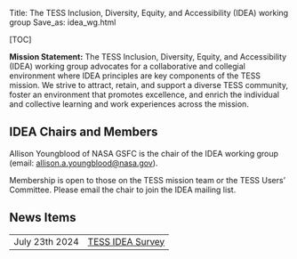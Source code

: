 Title: The TESS Inclusion, Diversity, Equity, and Accessibility (IDEA) working group
Save_as: idea_wg.html

[TOC]

**Mission Statement:** The TESS Inclusion, Diversity, Equity, and Accessibility (IDEA) working group advocates for a collaborative and collegial environment where IDEA principles are key components of the TESS mission. We strive to attract, retain, and support a diverse TESS community, foster an environment that promotes excellence, and enrich the individual and collective learning and work experiences across the mission.

## IDEA Chairs and Members

Allison Youngblood of NASA GSFC is the chair of the IDEA working group (email: <allison.a.youngblood@nasa.gov>).

Membership is open to those on the TESS mission team or the TESS Users’ Committee. Please email the chair to join the IDEA mailing list.


## News Items

<table class="table table-striped table-hover" style="max-width:95em;">

<tr>
    <td>July 23th 2024</td>
    <td><a href= "tess-idea-survey.html" >TESS IDEA Survey</a></td>
</tr>

</table>
 

